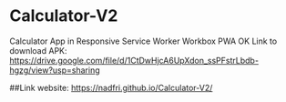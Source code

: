 # Calculator-V2
Calculator App in Responsive
Service Worker Workbox
PWA OK
Link to download APK:
https://drive.google.com/file/d/1CtDwHjcA6UpXdon_ssPFstrLbdb-hgzg/view?usp=sharing

##Link website:
https://nadfri.github.io/Calculator-V2/